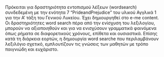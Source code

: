 Πρόκειται για δραστηριότητα εντοπισμού λέξεων (wordsearch) συνδεδεμένη με την ενότητα 7 “PrideandPrejudice” του υλικού Αγγλικά 1 για την Α’ τάξη του Γενικού Λυκείου.
Έχει δημιουργηθεί στο e-me content.
Οι δραστηριότητες word search πέρα από την ενίσχυση του λεξιλογίου, μπορούν να αξιοποιηθούν και για να ενισχύσουν γραμματικά φαινόμενα όπως ρήματα σε διαφορετικούς χρόνους, επίθετα και ουσιαστικά. Επίσης κατά τη διάρκεια εορτών, η δημιουργία word searche που περιλαμβάνουν λεξιλόγιο σχετικό, εμπλουτίζουν τις γνώσεις των μαθητών με τρόπο παιγνιώδη και ευχάριστο.
